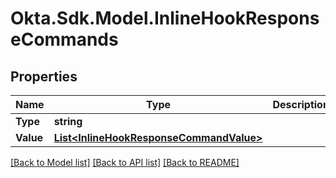 # Okta.Sdk.Model.InlineHookResponseCommands

## Properties

Name | Type | Description | Notes
------------ | ------------- | ------------- | -------------
**Type** | **string** |  | [optional] 
**Value** | [**List&lt;InlineHookResponseCommandValue&gt;**](InlineHookResponseCommandValue.md) |  | [optional] 

[[Back to Model list]](../README.md#documentation-for-models) [[Back to API list]](../README.md#documentation-for-api-endpoints) [[Back to README]](../README.md)

